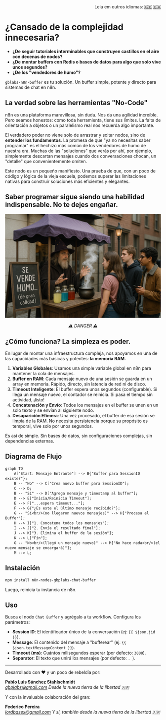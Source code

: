 <div align="right">
  Leia em outros idiomas: 
  <a title="Inglês" href="./README.en.md">🇬🇧</a>
  <a title="Português" href="./README.pt.md">🇧🇷</a>
</div>

# ¿Cansado de la complejidad innecesaria?

- **¿De seguir tutoriales interminables que construyen castillos en el aire con decenas de nodos?**
- **¿De montar buffers con Redis o bases de datos para algo que solo vive unos segundos?**
- **¿De los "vendedores de humo"?**

`gblabs-n8n-buffer` es tu solución. Un buffer simple, potente y directo para sistemas de chat en n8n.

## La verdad sobre las herramientas "No-Code"

n8n es una plataforma maravillosa, sin duda. Nos da una agilidad increíble. Pero seamos honestos: como toda herramienta, tiene sus límites. La falta de orientación a objetos o un paralelismo real nos recuerda algo importante.

El verdadero poder no viene solo de arrastrar y soltar nodos, sino de **entender los fundamentos**. La promesa de que "ya no necesitas saber programar" es el hechizo más común de los vendedores de humo de nuestra era. Muchas de las "soluciones" que verás por ahí, por ejemplo, simplemente descartan mensajes cuando dos conversaciones chocan, un "detalle" que convenientemente omiten.

Este nodo es un pequeño manifiesto. Una prueba de que, con un poco de código y lógica de la vieja escuela, podemos superar las limitaciones nativas para construir soluciones más eficientes y elegantes.

## Saber programar sigue siendo una habilidad indispensable. No te dejes engañar.


![Smoke Seller](./smokeseller.png "Algunos te venden 'soluciones mágicas', nosotros te damos código que funciona.")
<div align="center">
  <em>⚠️ DANGER ⚠️</em>
</div>

## ¿Cómo funciona? La simpleza es poder.

En lugar de montar una infraestructura compleja, nos apoyamos en una de las capacidades más básicas y potentes: **la memoria RAM.**

1.  **Variables Globales**: Usamos una simple variable global en n8n para mantener la cola de mensajes.
2.  **Buffer en RAM**: Cada mensaje nuevo de una sesión se guarda en un array en memoria. Rápido, directo, sin latencia de red ni de disco.
3.  **Timeout Inteligente**: El buffer espera unos segundos (configurable). Si llega un mensaje nuevo, el contador se reinicia. Si pasa el tiempo sin actividad, ¡listo!
4.  **Concatenación y Envío**: Todos los mensajes en el buffer se unen en un solo texto y se envían al siguiente nodo.
5.  **Desaparición Efímera**: Una vez procesado, el buffer de esa sesión se limpia de la RAM. No necesita persistencia porque su propósito es temporal, vive solo por unos segundos.

Es así de simple. Sin bases de datos, sin configuraciones complejas, sin dependencias externas.

## Diagrama de Flujo

```mermaid
graph TD
    A["Start: Mensaje Entrante"] --> B{"Buffer para SessionID existe?"};
    B -- "No" --> C["Crea nuevo buffer para SessionID"];
    C --> D;
    B -- "Sí" --> D["Agrega mensaje y timestamp al buffer"];
    D --> E["Inicia/Reinicia Timeout"];
    E --> F["...espera timeout..."];
    F --> G{"¿Es este el último mensaje recibido?"};
    G -- "Sí<br/>(no llegaron nuevos mensajes)" --> H["Procesa el Buffer"];
    H --> I["1. Concatena todos los mensajes"];
    I --> J["2. Envía el resultado final"];
    J --> K["3. Elimina el buffer de la sesión"];
    K --> L["Fin"];
    G -- "No<br/>(llegó un mensaje nuevo)" --> M["No hace nada<br/>(el nuevo mensaje se encargará)"];
    M --> L;
```

## Instalación

```bash
npm install n8n-nodes-gbplabs-chat-buffer
```
Luego, reinicia tu instancia de n8n.

## Uso

Busca el nodo `Chat Buffer` y agrégalo a tu workflow. Configura los parámetros:

-   **Session ID**: El identificador único de la conversación (ej: `{{ $json.jid }}`).
-   **Message**: El contenido del mensaje a "bufferear" (ej: `{{ $json.textMessageContent }}`).
-   **Timeout (ms)**: Cuántos milisegundos esperar (por defecto: `3000`).
-   **Separator**: El texto que unirá los mensajes (por defecto: `. `).

---

Desarrollado con ❤️ y un poco de rebeldía por:

**Pablo Luis Sánchez Stahlschmidt**  
*gbplabs@gmail.com*
*Desde la nueva tierra de la libertad 🇦🇷*


Y con la invaluable colaboración del gran:

**Federico Pereira**  
*lordbasex@gmail.com*
*Y sí, también desde la nueva tierra de la libertad 🇦🇷*

